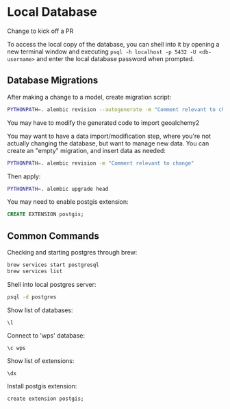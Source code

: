 # Local Database

Change to kick off a PR

To access the local copy of the database, you can shell into it by opening a new terminal window and executing `psql -h localhost -p 5432 -U <db-username>` and enter the local database password when prompted.

## Database Migrations

After making a change to a model, create migration script:

```bash
PYTHONPATH=. alembic revision --autogenerate -m "Comment relevant to change"
```

You may have to modify the generated code to import geoalchemy2

You may want to have a data import/modification step, where you're not actually changing the database, but want to manage new data. You can create an "empty" migration, and insert data as needed:

```bash
PYTHONPATH=. alembic revision -m "Comment relevant to change"
```

Then apply:

```bash
PYTHONPATH=. alembic upgrade head
```

You may need to enable postgis extension:

```sql
CREATE EXTENSION postgis;

```

## Common Commands

Checking and starting postgres through brew:

```bash
brew services start postgresql
brew services list
```

Shell into local postgres server:

```bash
psql -d postgres
```

Show list of databases:

```psql
\l
```

Connect to 'wps' database:

```psql
\c wps
```

Show list of extensions:

```psql
\dx
```

Install postgis extension:

```psql
create extension postgis;
```
